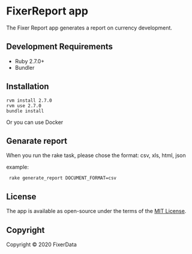# FixerReport app 

The Fixer Report app generates a report on currency development.

## Development Requirements

  * Ruby 2.7.0+
  * Bundler

## Installation

```
rvm install 2.7.0
rvm use 2.7.0
bundle install
```

Or you can use Docker

## Genarate report

When you run the rake task, please chose the format: csv, xls, html, json

example: 

` rake generate_report DOCUMENT_FORMAT=csv`

## License

The app is available as open-source under the terms of the [MIT License](http://opensource.org/licenses/MIT).

## Copyright

Copyright © 2020 FixerData
